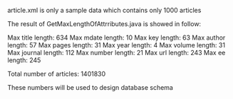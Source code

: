 article.xml is only a sample data which contains only 1000 articles

The result of GetMaxLengthOfAttrributes.java is showed in follow:

Max title length:	634
Max mdate length:	10
Max key length:	63
Max author length:	57
Max pages length:	31
Max year length:	4
Max volume length:	31
Max journal length:	112
Max number length:	21
Max url length:	243
Max ee length:	245

Total number of articles: 1401830

These numbers will be used to design database schema